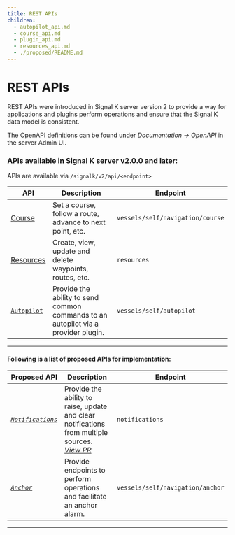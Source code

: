 ```yaml
---
title: REST APIs
children:
  - autopilot_api.md
  - course_api.md
  - plugin_api.md
  - resources_api.md
  - ./proposed/README.md
---
```


# REST APIs

REST APIs were introduced in Signal K server version 2 to provide a way for applications and plugins perform operations and ensure that the Signal K data model is consistent.

The OpenAPI definitions can be found under _Documentation -> OpenAPI_ in the server Admin UI.

### APIs available in Signal K server v2.0.0 and later:

APIs are available via `/signalk/v2/api/<endpoint>`

| API                               | Description                                                                        | Endpoint                         |
| --------------------------------- | ---------------------------------------------------------------------------------- | -------------------------------- |
| [Course](./course_api.md)         | Set a course, follow a route, advance to next point, etc.                          | `vessels/self/navigation/course` |
| [Resources](./resources_api.md)   | Create, view, update and delete waypoints, routes, etc.                            | `resources`                      |
| [`Autopilot`](./autopilot_api.md) | Provide the ability to send common commands to an autopilot via a provider plugin. | `vessels/self/autopilot`         |

---

#### Following is a list of proposed APIs for implementation:

| Proposed API                                       | Description                                                                                                                                          | Endpoint                         |
| -------------------------------------------------- | ---------------------------------------------------------------------------------------------------------------------------------------------------- | -------------------------------- |
| _[`Notifications`](proposed/notifications_api.md)_ | Provide the ability to raise, update and clear notifications from multiple sources. _[View PR](https://github.com/SignalK/signalk-server/pull/1560)_ | `notifications`                  |
| _[`Anchor`](proposed/anchor_api.md)_               | Provide endpoints to perform operations and facilitate an anchor alarm.                                                                              | `vessels/self/navigation/anchor` |

---
